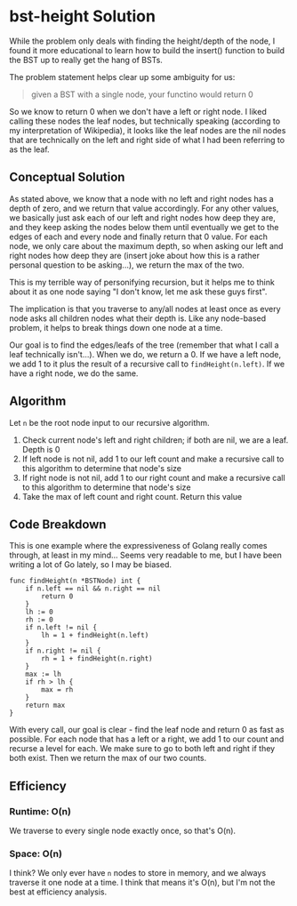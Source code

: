 # bst-height Solution

While the problem only deals with finding the height/depth of the node, I found it more educational to learn how to build the insert() function to build the BST up to really get the hang of BSTs.

The problem statement helps clear up some ambiguity for us:

> given a BST with a single node, your functino would return 0

So we know to return 0 when we don't have a left or right node. I liked calling these nodes the leaf nodes, but technically speaking (according to my interpretation of Wikipedia), it looks like the leaf nodes are the nil nodes that are technically on the left and right side of what I had been referring to as the leaf. 

## Conceptual Solution
As stated above, we know that a node with no left and right nodes has a depth of zero, and we return that value accordingly. For any other values, we basically just ask each of our left and right nodes how deep they are, and they keep asking the nodes below them until eventually we get to the edges of each and every node and finally return that 0 value. For each node, we only care about the maximum depth, so when asking our left and right nodes how deep they are (insert joke about how this is a rather personal question to be asking...), we return the max of the two.

This is my terrible way of personifying recursion, but it helps me to think about it as one node saying "I don't know, let me ask these guys first".

The implication is that you traverse to any/all nodes at least once as every node asks all children nodes what their depth is. Like any node-based problem, it helps to break things down one node at a time.

Our goal is to find the edges/leafs of the tree (remember that what I call a leaf technically isn't...). When we do, we return a 0. If we have a left node, we add 1 to it plus the result of a recursive call to `findHeight(n.left)`. If we have a right node, we do the same. 

## Algorithm
Let `n` be the root node input to our recursive algorithm.

1. Check current node's left and right children; if both are nil, we are a leaf. Depth is 0
2. If left node is not nil, add 1 to our left count and make a recursive call to this algorithm to determine that node's size
3. If right node is not nil, add 1 to our right count and make a recursive call to this algorithm to determine that node's size
4. Take the max of left count and right count. Return this value

## Code Breakdown
This is one example where the expressiveness of Golang really comes through, at least in my mind... Seems very readable to me, but I have been writing a lot of Go lately, so I may be biased.
```
func findHeight(n *BSTNode) int {
	if n.left == nil && n.right == nil 
		return 0
	}
	lh := 0
	rh := 0
	if n.left != nil {
		lh = 1 + findHeight(n.left)
	}
	if n.right != nil {
		rh = 1 + findHeight(n.right)
	}
	max := lh
	if rh > lh {
		max = rh
	}
	return max
}
```

With every call, our goal is clear - find the leaf node and return 0 as fast as possible. For each node that has a left or a right, we add 1 to our count and recurse a level for each. We make sure to go to both left and right if they both exist. Then we return the max of our two counts. 

## Efficiency
### Runtime: O(n)
We traverse to every single node exactly once, so that's O(n).

### Space: O(n)
I think? We only ever have `n` nodes to store in memory, and we always traverse it one node at a time. I think that means it's O(n), but I'm not the best at efficiency analysis.
